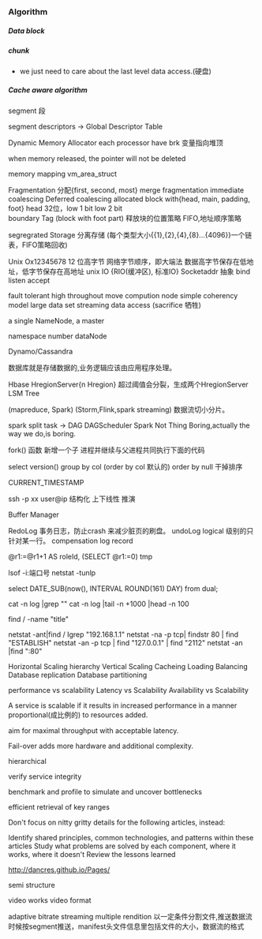 ### Algorithm

##### Data block

##### chunk 

*  we just need to care about the last level data access.(硬盘)

##### Cache aware algorithm



segment 段

segment descriptors -> Global Descriptor Table

Dynamic Memory Allocator
each processor have brk 变量指向堆顶

when memory released, the pointer will not be deleted

memory mapping 
vm_area_struct 

Fragmentation 
分配{first, second, most}
merge fragmentation
immediate coalescing
Deferred coalescing
allocated block with{head, main, padding, foot} head 32位，low 1 bit low 2 bit  
boundary Tag (block with foot part)
释放块的位置策略 FIFO,地址顺序策略

segregrated Storage 分离存储 (每个类型大小{{1},{2},{4},{8}...{4096}}一个链表，FIFO策略回收)

Unix
Ox12345678  12 位高字节 
网络字节顺序，即大端法 数据高字节保存在低地址，低字节保存在高地址
unix IO {RIO(缓冲区), 标准IO}
Socketaddr 抽象
bind listen accept 

fault tolerant 
high throughout
move compution node
simple coherency model
large data set
streaming data access (sacrifice 牺牲)

a single NameNode, a master

namespace
number dataNode

Dynamo/Cassandra

数据库就是存储数据的,业务逻辑应该由应用程序处理。

Hbase 
HregionServer{n Hregion} 超过阈值会分裂，生成两个HregionServer
LSM Tree

(mapreduce, Spark)
(Storm,Flink,spark streaming) 数据流切小分片。

spark
split task -> DAG
DAGScheduler
Spark 
Not Thing Boring,actually the way we do,is boring.

fork() 函数 新增一个子 进程并继续与父进程共同执行下面的代码

select version()
group by col (order by col 默认的) order by null 干掉排序

CURRENT_TIMESTAMP

ssh -p xx user@ip 
结构化
上下线性
推演

Buffer Manager 

RedoLog  事务日志，防止crash 来减少脏页的刷盘。
undoLog  logical 级别的只针对某一行。
compensation log record

@r1:=@r1+1 AS roleId,
(SELECT @r1:=0) tmp

lsof -i:端口号
netstat -tunlp

select DATE_SUB(now(), INTERVAL ROUND(161)  DAY) from dual;

cat -n log |grep ""
cat -n log |tail  -n +1000 |head -n 100

find / -name  "title"

netstat -ant|find  / Igrep "192.168.1.1"
netstat -na -p tcp| findstr 80 | find  "ESTABLISH"
netstat -an -p tcp | find "127.0.0.1" | find  "2112"
netstat -an |find  ":80" 



Horizontal Scaling
hierarchy
Vertical Scaling
Cacheing
Loading Balancing
Database replication
Database partitioning

performance vs scalability
Latency vs Scalability
Availability vs Scalability

A service is scalable if it results in increased performance in a manner proportional(成比例的) to resources added.

aim for maximal throughput with acceptable latency.

Fail-over adds more hardware and additional complexity.

hierarchical


verify service integrity

benchmark and profile to simulate and uncover bottlenecks

efficient retrieval of key ranges

Don't focus on nitty gritty details for the following articles, instead:

Identify shared principles, common technologies, and patterns within these articles
Study what problems are solved by each component, where it works, where it doesn't
Review the lessons learned

http://dancres.github.io/Pages/

semi structure


video works
video format

adaptive bitrate streaming
multiple rendition 
以一定条件分割文件,推送数据流时候按segment推送，manifest头文件信息里包括文件的大小，数据流的格式